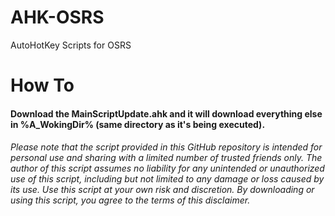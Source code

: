 # AHK-OSRS

AutoHotKey Scripts for OSRS

# How To
#### Download the MainScriptUpdate.ahk and it will download everything else in %A_WokingDir% (same directory as it's being executed).

###### Please note that the script provided in this GitHub repository is intended for personal use and sharing with a limited number of trusted friends only. The author of this script assumes no liability for any unintended or unauthorized use of this script, including but not limited to any damage or loss caused by its use. Use this script at your own risk and discretion. By downloading or using this script, you agree to the terms of this disclaimer.
